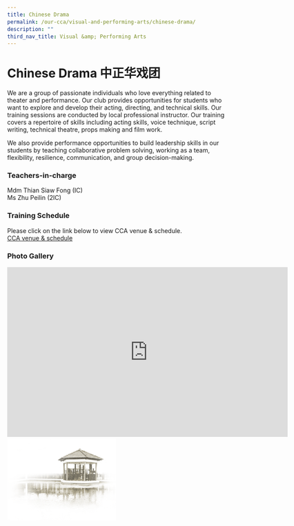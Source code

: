 ```yaml
---
title: Chinese Drama
permalink: /our-cca/visual-and-performing-arts/chinese-drama/
description: ""
third_nav_title: Visual &amp; Performing Arts
---
```

# **Chinese Drama 中正华戏团**
We are a group of passionate individuals who love everything related to theater and performance. Our club provides opportunities for students who want to explore and develop their acting, directing, and technical skills. Our training sessions are conducted by local professional instructor. Our training covers a repertoire of skills including acting skills, voice technique, script writing, technical theatre, props making and film work.&nbsp;

We also provide performance opportunities to build leadership skills in our students by teaching collaborative problem solving, working as a team, flexibility, resilience, communication, and group decision-making.
  

### Teachers-in-charge
Mdm Thian Siaw Fong (IC)   
Ms Zhu Peilin (2IC)

### Training Schedule
Please click on the link below to view CCA venue &amp; schedule.&nbsp;  
[CCA venue &amp; schedule](/our-cca/cca/cca-venue-schedule/)

### Photo Gallery

<iframe allowfullscreen="true" height="394" width="650" frameborder="0" src="https://docs.google.com/presentation/d/e/2PACX-1vS-LeDZKtAAUcOdyyRv84pUprHgl6pLcj_Wy9iGjomGbOtrZuKYUN3khI5pEocnLrdYywynytBjSdGv/embed?start=true&amp;loop=true&amp;delayms=5000"></iframe>

<img style="width:50%" src="/images/pavilion.png">